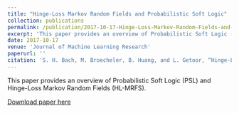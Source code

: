 ```yaml
---
title: "Hinge-Loss Markov Random Fields and Probabilistic Soft Logic"
collection: publications
permalink: /publication/2017-10-17-Hinge-Loss-Markov-Random-Fields-and-Probabilistic-Soft-Logic
excerpt: 'This paper provides an overview of Probabilistic Soft Logic (PSL) and Hinge-Loss Markov Random Fields (HL-MRFS)'
date: 2017-10-17
venue: 'Journal of Machine Learning Research'
paperurl: ''
citation: 'S. H. Bach, M. Broecheler, B. Huang, and L. Getoor, “Hinge-Loss Markov Random Fields and Probabilistic Soft Logic,” p. 67.'
---
```

This paper provides an overview of Probabilistic Soft Logic (PSL) and Hinge-Loss Markov Random Fields (HL-MRFS).

[Download paper here](https://users.soe.ucsc.edu/cadicken/_site/files/bach-jmlr17.pdf)
